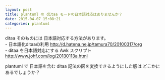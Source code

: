 ```yaml
---
layout: post
title: plantuml の ditaa モードの日本語対応はありませんか？
date: 2015-04-07 15:08:21
categories: plantuml
---
```

<!-- {% raw %} -->
<p>ditaa そのものには 日本語対応する方法があります。<br>
- 日本語化ditaaの利用 <a href="http://d.hatena.ne.jp/tamura70/20100317/org" rel="nofollow">http://d.hatena.ne.jp/tamura70/20100317/org</a><br>
- ditaa を日本語対応にする Awk スクリプト <a href="http://www.johf.com/log/20130113a.html" rel="nofollow">http://www.johf.com/log/20130113a.html</a></p>

<p>plantuml で 日本語を含む ditaa 記法の図を変換できるようにした版は どこかにあるでしょうか？</p>
<!-- {% endraw %} -->
